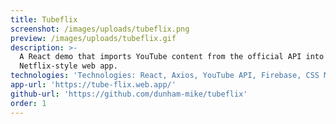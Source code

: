 ```yaml
---
title: Tubeflix
screenshot: /images/uploads/tubeflix.png
preview: /images/uploads/tubeflix.gif
description: >-
  A React demo that imports YouTube content from the official API into a
  Netflix-style web app.
technologies: 'Technologies: React, Axios, YouTube API, Firebase, CSS Modules'
app-url: 'https://tube-flix.web.app/'
github-url: 'https://github.com/dunham-mike/tubeflix'
order: 1
---
```

